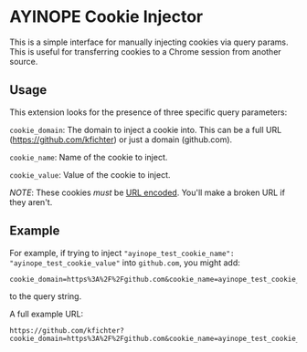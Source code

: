 # AYINOPE Cookie Injector

This is a simple interface for manually injecting cookies via query params. This is useful for transferring cookies to a Chrome session from another source.

## Usage

This extension looks for the presence of three specific query parameters:

`cookie_domain`: The domain to inject a cookie into. This can be a full URL (https://github.com/kfichter) or just a domain (github.com).

`cookie_name`: Name of the cookie to inject.

`cookie_value`: Value of the cookie to inject.

*NOTE*: These cookies *must* be [URL encoded](https://meyerweb.com/eric/tools/dencoder/). You'll make a broken URL if they aren't.

## Example

For example, if trying to inject `"ayinope_test_cookie_name": "ayinope_test_cookie_value"` into `github.com`, you might add:

```
cookie_domain=https%3A%2F%2Fgithub.com&cookie_name=ayinope_test_cookie_name&cookie_value=ayinope_test_cookie_value
```

to the query string.

A full example URL:

```
https://github.com/kfichter?cookie_domain=https%3A%2F%2Fgithub.com&cookie_name=ayinope_test_cookie_name&cookie_value=ayinope_test_cookie_value
```